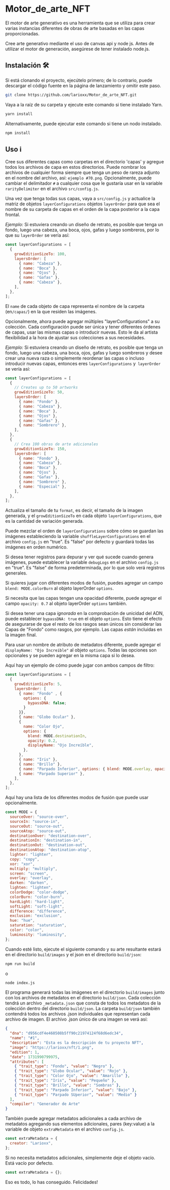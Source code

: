 # Motor_de_arte_NFT
El motor de arte generativo es una herramienta que se utiliza para crear varias instancias diferentes de obras de arte basadas en las capas proporcionadas.

Cree arte generativo mediante el uso de canvas api y node js. Antes de utilizar el motor de generación, asegúrese de tener instalado node.js.

## Instalación 🛠️

Si está clonando el proyecto, ejecútelo primero; de lo contrario, puede descargar el código fuente en la página de lanzamiento y omitir este paso.

```sh
git clone https://github.com/larioxx/Motor_de_arte_NFT.git
```
Vaya a la raíz de su carpeta y ejecute este comando si tiene instalado Yarn.

```sh
yarn install
```

Alternativamente, puede ejecutar este comando si tiene un nodo instalado.

```sh
npm install
```
## Uso ℹ️

Cree sus diferentes capas como carpetas en el directorio 'capas' y agregue todos los archivos de capa en estos directorios. Puede nombrar los archivos de cualquier forma siempre que tenga un peso de rareza adjunto en el nombre del archivo, así: `ejemplo #70.png`. Opcionalmente, puede cambiar el delimitador `#` a cualquier cosa que le gustaría usar en la variable `rarityDelimiter` en el archivo `src/config.js`.

Una vez que tenga todas sus capas, vaya a `src/config.js` y actualice la matriz de objetos `layerConfigurations` objetos `layerOrder` para que sea el nombre de su carpeta de capas en el orden de la capa posterior a la capa frontal.

_Ejemplo:_ Si estuviera creando un diseño de retrato, es posible que tenga un fondo, luego una cabeza, una boca, ojos, gafas y luego sombreros, por lo que su `layerOrder` se vería así:

```js
const layerConfigurations = [
  {
    growEditionSizeTo: 100,
    layersOrder: [
      { name: "Cabeza" },
      { name: "Boca" },
      { name: "Ojos" },
      { name: "Gafas" },
      { name: "Cabeza" },
    ],
  },
];
```

El `name` de cada objeto de capa representa el nombre de la carpeta (en`/capas/`) en la que residen las imágenes.

Opcionalmente, ahora puede agregar múltiples "layerConfigurations" a su colección. Cada configuración puede ser única y tener diferentes órdenes de capas, usar las mismas capas o introducir nuevas. Esto le da al artista flexibilidad a la hora de ajustar sus colecciones a sus necesidades.

_Ejemplo:_ Si estuviera creando un diseño de retrato, es posible que tenga un fondo, luego una cabeza, una boca, ojos, gafas y luego sombreros y desee crear una nueva raza o simplemente reordenar las capas o incluso introducir nuevas capas, entonces eres `layerConfigurations` y` layerOrder` se vería así:

```js
const layerConfigurations = [
  {
    // Creates up to 50 artworks
    growEditionSizeTo: 50,
    layersOrder: [
      { name: "Fondo" },
      { name: "Cabeza" },
      { name: "Boca" },
      { name: "Ojos" },
      { name: "Gafas" },
      { name: "Sombrero" },
    ],
  },
  {
    // Crea 100 obras de arte adicionales
    growEditionSizeTo: 150,
    layersOrder: [
      { name: "Fondo" },
      { name: "Cabeza" },
      { name: "Boca" },
      { name: "Ojos" },
      { name: "Gafas" },
      { name: "Sombrero" },
      { name: "Especial" },
    ],
  },
];
```

Actualiza el tamaño de tu `format`, es decir, el tamaño de la imagen generada, y el `growEditionSizeTo` en cada objeto `layerConfigurations`, que es la cantidad de variación generada.

Puede mezclar el orden de `layerConfigurations` sobre cómo se guardan las imágenes estableciendo la variable `shuffleLayerConfigurations` en el archivo `config.js` en "true". Es "false" por defecto y guardará todas las imágenes en orden numérico.

Si desea tener registros para depurar y ver qué sucede cuando genera imágenes, puede establecer la variable `debugLogs` en el archivo `config.js` en "true". Es "false" de forma predeterminada, por lo que solo verá registros generales.

Si quieres jugar con diferentes modos de fusión, puedes agregar un campo `blend: MODE.colorBurn` al objeto layerOrder `options`.

Si necesita que las capas tengan una opacidad diferente, puede agregar el campo `opacity: 0.7` al objeto layerOrder `options` también.

Si desea tener una capa _ignorada_ en la comprobación de unicidad del ADN, puede establecer `bypassDNA: true` en el objeto `options`. Esto tiene el efecto de asegurarse de que el resto de los rasgos sean únicos sin considerar las Capas de "Fondo" como rasgos, por ejemplo. Las capas _están_ incluidas en la imagen final.

Para usar un nombre de atributo de metadatos diferente, puede agregar el `displayName: "Ojo Increible"` al objeto `options`. Todas las opciones son opcionales y se pueden agregar en la misma capa si lo desea.

Aquí hay un ejemplo de cómo puede jugar con ambos campos de filtro:

```js
const layerConfigurations = [
  {
    growEditionSizeTo: 5,
    layersOrder: [
      { name: "Fondo" , {
        options: {
          bypassDNA: false;
        }
      }},
      { name: "Globo Ocular" },
      {
        name: "Color Ojo",
        options: {
          blend: MODE.destinationIn,
          opacity: 0.2,
          displayName: "Ojo Increíble",
        },
      },
      { name: "Iris" },
      { name: "Brillo" },
      { name: "Parpado Inferior", options: { blend: MODE.overlay, opacity: 0.7 } },
      { name: "Parpado Superior" },
    ],
  },
];
```

Aquí hay una lista de los diferentes modos de fusión que puede usar opcionalmente.

```js
const MODE = {
  sourceOver: "source-over",
  sourceIn: "source-in",
  sourceOut: "source-out",
  sourceAtop: "source-out",
  destinationOver: "destination-over",
  destinationIn: "destination-in",
  destinationOut: "destination-out",
  destinationAtop: "destination-atop",
  lighter: "lighter",
  copy: "copy",
  xor: "xor",
  multiply: "multiply",
  screen: "screen",
  overlay: "overlay",
  darken: "darken",
  lighten: "lighten",
  colorDodge: "color-dodge",
  colorBurn: "color-burn",
  hardLight: "hard-light",
  softLight: "soft-light",
  difference: "difference",
  exclusion: "exclusion",
  hue: "hue",
  saturation: "saturation",
  color: "color",
  luminosity: "luminosity",
};
```

Cuando esté listo, ejecute el siguiente comando y su arte resultante estará en el directorio `build/images` y el json en el directorio `build/json`:

```sh
npm run build
```

o

```sh
node index.js
```

El programa generará todas las imágenes en el directorio `build/images` junto con los archivos de metadatos en el directorio `build/json`. Cada colección tendrá un archivo `_metadata.json` que consta de todos los metadatos de la colección dentro del directorio `build/json`. La carpeta `build/json` también contendrá todos los archivos .json individuales que representan cada archivo de imagen. El archivo .json único de una imagen se verá así:

```json
{
  "dna": "d956cdf4e460508b5ff90c21974124f68d6edc34",
  "name": "#1",
  "description": "Esta es la descripción de tu proyecto NFT",
  "image": "https://larioxx/nft/1.png",
  "edition": 1,
  "date": 1731990799975,
  "attributes": [
    { "trait_type": "Fondo", "value": "Negro" },
    { "trait_type": "Globo Ocular", "value": "Rojo" },
    { "trait_type": "Color Ojo", "value": "Amarillo" },
    { "trait_type": "Iris", "value": "Pequeño" },
    { "trait_type": "Brillo", "value": "Sombras" },
    { "trait_type": "Parpado Inferior", "value": "Bajo" },
    { "trait_type": "Parpado SUperior", "value": "Medio" }
  ],
  "compiler": "Generador de Arte"
}
```

También puede agregar metadatos adicionales a cada archivo de metadatos agregando sus elementos adicionales, pares (key:value) a la variable de objeto `extraMetadata` en el archivo `config.js`.

```js
const extraMetadata = {
  creator: "Larioxx",
};
```
Si no necesita metadatos adicionales, simplemente deje el objeto vacío. Está vacío por defecto.

```js
const extraMetadata = {};
```

Eso es todo, lo has conseguido. Felicidades!

